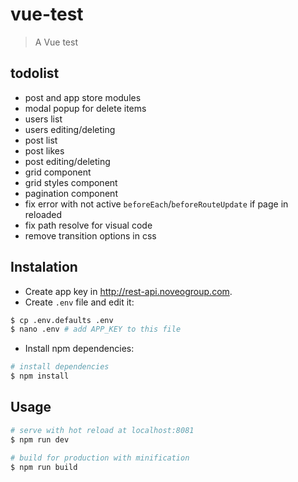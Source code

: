 # vue-test

> A Vue test

## todolist

- post and app store modules
- modal popup for delete items
- users list
- users editing/deleting
- post list
- post likes
- post editing/deleting
- grid component
- grid styles component
- pagination component
- fix error with not active `beforeEach`/`beforeRouteUpdate` if page in reloaded
- fix path resolve for visual code
- remove transition options in css

## Instalation

- Create app key in http://rest-api.noveogroup.com.
- Create `.env` file and edit it:

```bash
$ cp .env.defaults .env
$ nano .env # add APP_KEY to this file
```
- Install npm dependencies:

```bash
# install dependencies
$ npm install
```

## Usage

``` bash
# serve with hot reload at localhost:8081
$ npm run dev

# build for production with minification
$ npm run build
```
